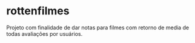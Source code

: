 # rottenfilmes
Projeto com finalidade de dar notas para filmes com retorno de media de todas avaliações por usuários.
